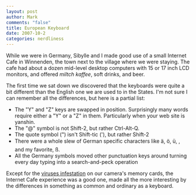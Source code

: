 ```yaml
--- 
layout: post
author: Mark
comments: "false"
title: European Keyboard
date: 2007-10-2
categories: nerdliness
---
```

While we were in Germany, Sibylle and I made good use of a small Internet Cafe in Winnenden, the town next to the village where we were staying.  The cafe had about a dozen mid-level desktop computers with 15 or 17 inch LCD monitors, and offered <i>miltch kaffee</i>, soft drinks, and beer.

The first time we sat down we discovered that the keyboards were quite a bit different than the English one we are used to in the States.  I'm not sure I can remember all the differences, but here is a partial list:

<ul>
<li class="il">The "Y" and "Z" keys are swapped in position.  Surprisingly many words require either a "Y" or a "Z" in them.  Particularly when your web site is yanshin. </li>
<li class="il">The "@" symbol is not Shift-2, but rather Ctrl-Alt-Q.</li>
<li class="il">The quote symbol (") isn't Shift-tic ('), but rather Shift-2</li>
<li class="il">There were a whole slew of German specific characters like ä, ö, ü, , and my favorite, ß.</li>
<li class="il">All the Germany symbols moved other punctuation keys around turning every day typing into a search-and-peck operation</li>
</ul>

Except for the <a href="http://www.zanshin.net/blogs/001332.html" title="Memory Card Infected">viruses infestation</a> on our camera's memory cards, the Internet Cafe experience was a good one, made all the more interesting by the differences in something as common and ordinary as a keyboard.

